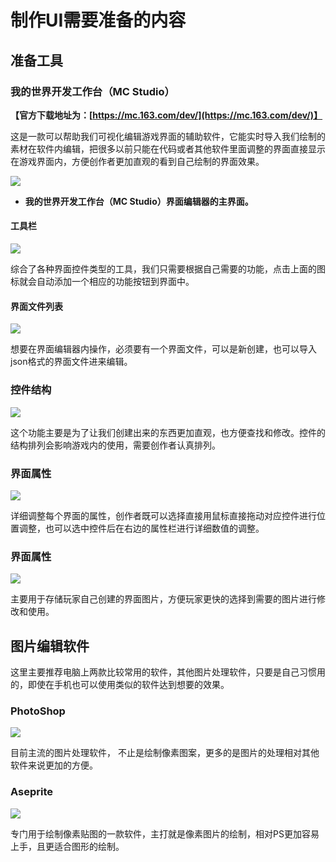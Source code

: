 # 制作UI需要准备的内容

## 准备工具

### 我的世界开发工作台（MC Studio）

**【官方下载地址为：[https://mc.163.com/dev/](https://mc.163.com/dev/)】**

这是一款可以帮助我们可视化编辑游戏界面的辅助软件，它能实时导入我们绘制的素材在软件内编辑，把很多以前只能在代码或者其他软件里面调整的界面直接显示在游戏界面内，方便创作者更加直观的看到自己绘制的界面效果。

<img src="./images/0_1.png"/>

- **我的世界开发工作台（MC Studio）界面编辑器的主界面。**

#### 工具栏

<img src="./images/0_2.png"/>

综合了各种界面控件类型的工具，我们只需要根据自己需要的功能，点击上面的图标就会自动添加一个相应的功能按钮到界面中。

#### 界面文件列表

<img src="./images/0_3.png"/>

想要在界面编辑器内操作，必须要有一个界面文件，可以是新创建，也可以导入json格式的界面文件进来编辑。

### **控件结构**

<img src="./images/0_4.png" />

这个功能主要是为了让我们创建出来的东西更加直观，也方便查找和修改。控件的结构排列会影响游戏内的使用，需要创作者认真排列。

### **界面属性**

<img src="./images/0_5.png" />

详细调整每个界面的属性，创作者既可以选择直接用鼠标直接拖动对应控件进行位置调整，也可以选中控件后在右边的属性栏进行详细数值的调整。

### **界面属性**

<img src="./images/0_6.png">

主要用于存储玩家自己创建的界面图片，方便玩家更快的选择到需要的图片进行修改和使用。





## 图片编辑软件

这里主要推荐电脑上两款比较常用的软件，其他图片处理软件，只要是自己习惯用的，即使在手机也可以使用类似的软件达到想要的效果。

### PhotoShop

<img src="./images/0_7.png">

目前主流的图片处理软件， 不止是绘制像素图案，更多的是图片的处理相对其他软件来说更加的方便。

### Aseprite

<img src="./images/0_8.png">

专门用于绘制像素贴图的一款软件，主打就是像素图片的绘制，相对PS更加容易上手，且更适合图形的绘制。
